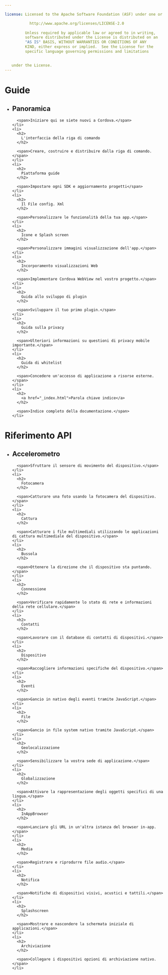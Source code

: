 ```yaml
---

license: Licensed to the Apache Software Foundation (ASF) under one or more contributor license agreements. See the NOTICE file distributed with this work for additional information regarding copyright ownership. The ASF licenses this file to you under the Apache License, Version 2.0 (the "License"); you may not use this file except in compliance with the License. You may obtain a copy of the License at

           http://www.apache.org/licenses/LICENSE-2.0
    
         Unless required by applicable law or agreed to in writing,
         software distributed under the License is distributed on an
         "AS IS" BASIS, WITHOUT WARRANTIES OR CONDITIONS OF ANY
         KIND, either express or implied.  See the License for the
         specific language governing permissions and limitations
    

   under the License.
---
```


<div id="home">
  <h1>
    Guide
  </h1>
  
  <ul>
    <li>
      <h2>
        Panoramica
      </h2>
      
      <span>Iniziare qui se siete nuovi a Cordova.</span>
    </li>
    <li>
      <h2>
        L'interfaccia della riga di comando
      </h2>
      
      <span>Creare, costruire e distribuire dalla riga di comando.</span>
    </li>
    <li>
      <h2>
        Piattaforma guide
      </h2>
      
      <span>Impostare ogni SDK e aggiornamento progetti</span>
    </li>
    <li>
      <h2>
        Il File config. Xml
      </h2>
      
      <span>Personalizzare le funzionalità della tua app.</span>
    </li>
    <li>
      <h2>
        Icone e Splash screen
      </h2>
      
      <span>Personalizzare immagini visualizzazione dell'app.</span>
    </li>
    <li>
      <h2>
        Incorporamento visualizzazioni Web
      </h2>
      
      <span>Implementare Cordova WebView nel vostro progetto.</span>
    </li>
    <li>
      <h2>
        Guida allo sviluppo di plugin
      </h2>
      
      <span>Sviluppare il tuo primo plugin.</span>
    </li>
    <li>
      <h2>
        Guida sulla privacy
      </h2>
      
      <span>Ulteriori informazioni su questioni di privacy mobile importante.</span>
    </li>
    <li>
      <h2>
        Guida di whitelist
      </h2>
      
      <span>Concedere un'accesso di applicazione a risorse esterne.</span>
    </li>
    <li>
      <h2>
        <a href="_index.html">Parola chiave indice</a>
      </h2>
      
      <span>Indice completo della documentazione.</span>
    </li>
  </ul>
  
  <h1>
    Riferimento API
  </h1>
  
  <ul>
    <li>
      <h2>
        Accelerometro
      </h2>
      
      <span>Sfruttare il sensore di movimento del dispositivo.</span>
    </li>
    <li>
      <h2>
        Fotocamera
      </h2>
      
      <span>Catturare una foto usando la fotocamera del dispositivo.</span>
    </li>
    <li>
      <h2>
        Cattura
      </h2>
      
      <span>Catturare i file multimediali utilizzando le applicazioni di cattura multimediale del dispositivo.</span>
    </li>
    <li>
      <h2>
        Bussola
      </h2>
      
      <span>Ottenere la direzione che il dispositivo sta puntando.</span>
    </li>
    <li>
      <h2>
        Connessione
      </h2>
      
      <span>Verificare rapidamente lo stato di rete e informazioni della rete cellulare.</span>
    </li>
    <li>
      <h2>
        Contatti
      </h2>
      
      <span>Lavorare con il database di contatti di dispositivi.</span>
    </li>
    <li>
      <h2>
        Dispositivo
      </h2>
      
      <span>Raccogliere informazioni specifiche del dispositivo.</span>
    </li>
    <li>
      <h2>
        Eventi
      </h2>
      
      <span>Gancio in nativo degli eventi tramite JavaScript.</span>
    </li>
    <li>
      <h2>
        File
      </h2>
      
      <span>Gancio in file system nativo tramite JavaScript.</span>
    </li>
    <li>
      <h2>
        Geolocalizzazione
      </h2>
      
      <span>Sensibilizzare la vostra sede di applicazione.</span>
    </li>
    <li>
      <h2>
        Globalizzazione
      </h2>
      
      <span>Attivare la rappresentazione degli oggetti specifici di una lingua.</span>
    </li>
    <li>
      <h2>
        InAppBrowser
      </h2>
      
      <span>Lanciare gli URL in un'altra istanza del browser in-app.</span>
    </li>
    <li>
      <h2>
        Media
      </h2>
      
      <span>Registrare e riprodurre file audio.</span>
    </li>
    <li>
      <h2>
        Notifica
      </h2>
      
      <span>Notifiche di dispositivi visivi, acustici e tattili.</span>
    </li>
    <li>
      <h2>
        Splashscreen
      </h2>
      
      <span>Mostrare e nascondere la schermata iniziale di applicazioni.</span>
    </li>
    <li>
      <h2>
        Archiviazione
      </h2>
      
      <span>Collegare i dispositivi opzioni di archiviazione nativo.</span>
    </li>
  </ul>
</div>